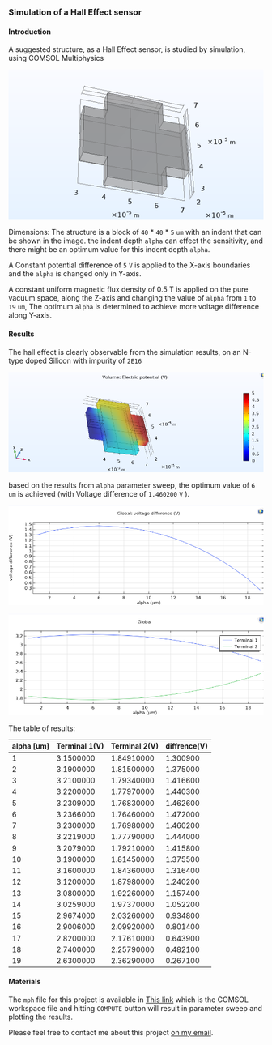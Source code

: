 ### Simulation of a Hall Effect sensor
#### Introduction

A suggested structure, as a Hall Effect sensor, is studied by simulation, using COMSOL Multiphysics

![basic structure](intro-1.png)

Dimensions: The structure is a block of `40` \* `40` \* `5` `um` with an indent that can be shown in the image. the indent depth `alpha` can effect the sensitivity, and there might be an optimum value for this indent depth `alpha`.

A Constant potential difference of `5` `V` is applied to the X-axis boundaries and the `alpha` is changed only in Y-axis.

A constant uniform magnetic flux density of 0.5 T is applied on the pure vacuum space, along the Z-axis and changing the value of  `alpha` from `1` to `19` `um`, The optimum `alpha` is determined to achieve more voltage difference along Y-axis.

#### Results 

The hall effect is clearly observable from the simulation results, on an N-type doped Silicon with impurity of `2E16` 

![results - 1](res-1.png)

based on the results from `alpha` parameter sweep, the optimum value of `6` `um` is achieved (with Voltage difference of `1.460200` `V` ).

![plot](res-2.png)

![plot](res-3.png)

The table of results:

| alpha [um] | Terminal 1(V) | Terminal 2(V) | diffrence(V) |
| ---------- | ------------- | ------------- | ------------ |
| 1          | 3.1500000     | 1.84910000    | 1.300900     |
| 2          | 3.1900000     | 1.81500000    | 1.375000     |
| 3          | 3.2100000     | 1.79340000    | 1.416600     |
| 4          | 3.2200000     | 1.77970000    | 1.440300     |
| 5          | 3.2309000     | 1.76830000    | 1.462600     |
| 6          | 3.2366000     | 1.76460000    | 1.472000     |
| 7          | 3.2300000     | 1.76980000    | 1.460200     |
| 8          | 3.2219000     | 1.77790000    | 1.444000     |
| 9          | 3.2079000     | 1.79210000    | 1.415800     |
| 10         | 3.1900000     | 1.81450000    | 1.375500     |
| 11         | 3.1600000     | 1.84360000    | 1.316400     |
| 12         | 3.1200000     | 1.87980000    | 1.240200     |
| 13         | 3.0800000     | 1.92260000    | 1.157400     |
| 14         | 3.0259000     | 1.97370000    | 1.052200     |
| 15         | 2.9674000     | 2.03260000    | 0.934800     |
| 16         | 2.9006000     | 2.09920000    | 0.801400     |
| 17         | 2.8200000     | 2.17610000    | 0.643900     |
| 18         | 2.7400000     | 2.25790000    | 0.482100     |
| 19         | 2.6300000     | 2.36290000    | 0.267100     |

#### Materials

The `mph` file for this project  is available in [This link](https://drive.google.com/file/d/1_isj77k_7ZAcghNogqyPFzzjcNhAKWKh/view?usp=sharing) which is the COMSOL workspace file and hitting `COMPUTE` button will result in parameter sweep and plotting the results.



Please feel free to contact me about this project [on my email](mailto:maghorbani759@gmail.com).


